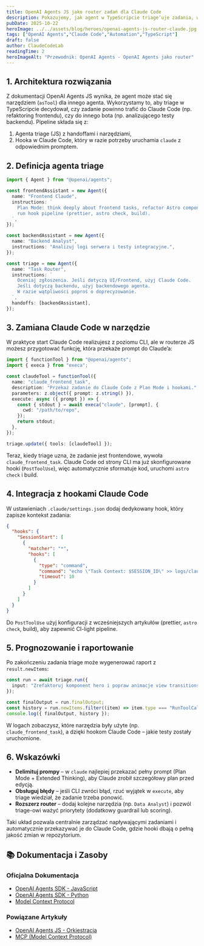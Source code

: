 ```yaml
---
title: OpenAI Agents JS jako router zadań dla Claude Code
description: Pokazujemy, jak agent w TypeScripcie triage’uje zadania, wybiera właściwego specjalistę i przekazuje je do Claude Code przez asTool i hooki.
pubDate: 2025-10-22
heroImage: ../../assets/blog/heroes/openai-agents-js-router-claude.jpg
tags: ["OpenAI Agents","Claude Code","Automation","TypeScript"]
draft: false
author: ClaudeCodeLab
readingTime: 2
heroImageAlt: "Przewodnik: OpenAI Agents - OpenAI Agents jako router"
---
```





## 1. Architektura rozwiązania

Z dokumentacji OpenAI Agents JS wynika, że agent może stać się narzędziem (`asTool`) dla innego agenta. Wykorzystamy to, aby triage w TypeScripcie decydował, czy zadanie powinno trafić do Claude Code (np. refaktoring frontendu), czy do innego bota (np. analizującego testy backendu). Pipeline składa się z:

1. Agenta triage (JS) z handoffami i narzędziami,  
2. Hooka w Claude Code, który w razie potrzeby uruchamia `claude` z odpowiednim promptem.

## 2. Definicja agenta triage

```typescript
import { Agent } from "@openai/agents";

const frontendAssistant = new Agent({
  name: "Frontend Claude",
  instructions: `
    Plan Mode: think deeply about frontend tasks, refactor Astro components,
    run hook pipeline (prettier, astro check, build).
  `,
});

const backendAssistant = new Agent({
  name: "Backend Analyst",
  instructions: "Analizuj logi serwera i testy integracyjne.",
});

const triage = new Agent({
  name: "Task Router",
  instructions: `
    Oceniaj zgłoszenia. Jeśli dotyczą UI/Frontend, użyj Claude Code.
    Jeśli dotyczą backendu, użyj backendowego agenta.
    W razie wątpliwości poproś o doprecyzowanie.
  `,
  handoffs: [backendAssistant],
});
```

## 3. Zamiana Claude Code w narzędzie

W praktyce start Claude Code realizujesz z poziomu CLI, ale w routerze JS możesz przygotować funkcję, która przekaże prompt do Claude’a:

```typescript
import { functionTool } from "@openai/agents";
import { execa } from "execa";

const claudeTool = functionTool({
  name: "claude_frontend_task",
  description: "Przekaż zadanie do Claude Code z Plan Mode i hookami.",
  parameters: z.object({ prompt: z.string() }),
  execute: async ({ prompt }) => {
    const { stdout } = await execa("claude", [prompt], {
      cwd: "/path/to/repo",
    });
    return stdout;
  },
});

triage.update({ tools: [claudeTool] });
```

Teraz, kiedy triage uzna, że zadanie jest frontendowe, wywoła `claude_frontend_task`. Claude Code od strony CLI ma już skonfigurowane hooki (`PostToolUse`), więc automatycznie sformatuje kod, uruchomi `astro check` i build.

## 4. Integracja z hookami Claude Code

W ustawieniach `.claude/settings.json` dodaj dedykowany hook, który zapisze kontekst zadania:

```json
{
  "hooks": {
    "SessionStart": [
      {
        "matcher": "*",
        "hooks": [
          {
            "type": "command",
            "command": "echo \"Task Context: $SESSION_ID\" >> logs/claude-router.log",
            "timeout": 10
          }
        ]
      }
    ]
  }
}
```

Do `PostToolUse` użyj konfiguracji z wcześniejszych artykułów (prettier, `astro check`, build), aby zapewnić CI-light pipeline.

## 5. Prognozowanie i raportowanie

Po zakończeniu zadania triage może wygenerować raport z `result.newItems`:

```typescript
const run = await triage.run({
  input: "Zrefaktoruj komponent hero i popraw animacje view transitions.",
});

const finalOutput = run.finalOutput;
const history = run.newItems.filter((item) => item.type === "RunToolCallItem");
console.log({ finalOutput, history });
```

W logach zobaczysz, które narzędzia były użyte (np. `claude_frontend_task`), a dzięki hookom Claude Code – jakie testy zostały uruchomione.

## 6. Wskazówki

- **Delimituj prompy** – w `claude` najlepiej przekazać pełny prompt (Plan Mode + Extended Thinking), aby Claude zrobił szczegółowy plan przed edycją.  
- **Obsługuj błędy** – jeśli CLI zwróci błąd, rzuć wyjątek w `execute`, aby triage wiedział, że zadanie trzeba ponowić.  
- **Rozszerz router** – dodaj kolejne narzędzia (np. `Data Analyst`) i pozwól triage-owi ważyć priorytety (dodatkowy guardrail lub scoring).

Taki układ pozwala centralnie zarządzać napływającymi zadaniami i automatycznie przekazywać je do Claude Code, gdzie hooki dbają o pełną jakość zmian w repozytorium.

## 📚 Dokumentacja i Zasoby

### Oficjalna Dokumentacja
- [OpenAI Agents SDK - JavaScript](https://openai.github.io/openai-agents-js/)
- [OpenAI Agents SDK - Python](https://openai.github.io/openai-agents-python/)
- [Model Context Protocol](https://modelcontextprotocol.io/)

### Powiązane Artykuły
- [OpenAI Agents JS - Orkiestracja](/blog/openai-agents-js-orkiestracja)
- [MCP (Model Context Protocol)](/blog/mcp-model-context-protocol)
